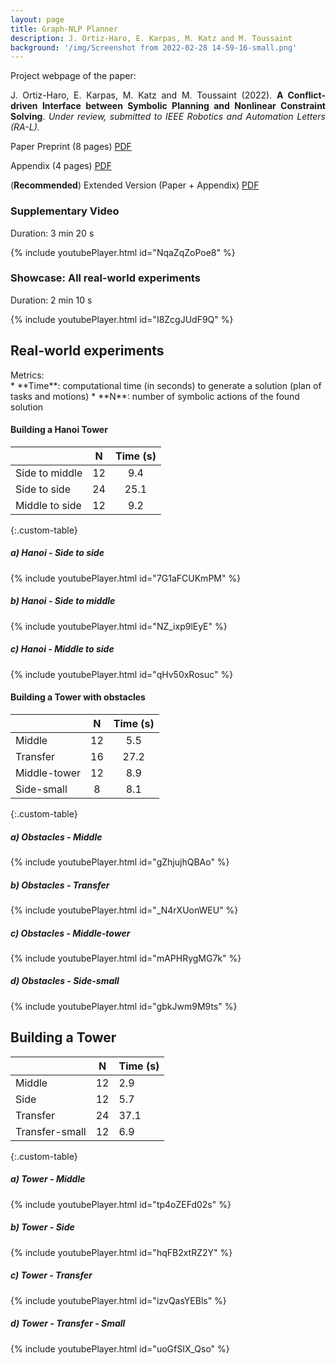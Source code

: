 ```yaml
---
layout: page
title: Graph-NLP Planner
description: J. Ortiz-Haro, E. Karpas, M. Katz and M. Toussaint 
background: '/img/Screenshot from 2022-02-28 14-59-16-small.png'
---
```


<style>
.mydiv {

  text-align: justify;
  text-justify: inter-word;

}
</style>

Project webpage of the paper:

<div class="mydiv">
J. Ortiz-Haro, E. Karpas, M. Katz and M. Toussaint (2022). <b>A Conflict-driven Interface between Symbolic Planning and Nonlinear Constraint Solving</b>. <i>Under review, submitted to IEEE Robotics and Automation Letters (RA-L).</i>
</div>

Paper Preprint (8 pages) <a href="{{site.baseurl}}/assets/root.pdf">PDF</a> 

Appendix (4 pages) <a href="{{site.baseurl}}/assets/root.pdf">PDF</a> 

(**Recommended**) Extended Version (Paper + Appendix) <a href="{{site.baseurl}}/assets/root.pdf">PDF</a> 


<!-- ## Overview -->


### Supplementary Video 

Duration: 3 min 20 s

{% include youtubePlayer.html id="NqaZqZoPoe8" %}


### Showcase: All real-world experiments 

Duration: 2 min 10 s

{% include youtubePlayer.html id="I8ZcgJUdF9Q" %}

## Real-world experiments


<p style="margin:0 0;">Metrics:</p>
* **Time**: computational time (in seconds) to generate a solution (plan of tasks and motions)
* **N**: number of symbolic actions of the found solution

#### Building a Hanoi Tower

|          | N | Time (s) |
|----------|:-----:|:------:|
| Side to middle | 12  | 9.4   |
| Side to side | 24   | 25.1    |
| Middle to side | 12   | 9.2    |
{:.custom-table}


##### a) Hanoi - Side to side 

{% include youtubePlayer.html id="7G1aFCUKmPM" %}

##### b) Hanoi - Side to middle

{% include youtubePlayer.html id="NZ_ixp9lEyE"  %}

##### c) Hanoi - Middle to side

{% include youtubePlayer.html id="qHv50xRosuc" %}

#### Building a Tower with obstacles


|          | N | Time (s) |
|----------|:-----:|:------:|
| Middle | 12  | 5.5    |
| Transfer | 16   | 27.2    |
| Middle-tower | 12   | 8.9    |
| Side-small | 8   | 8.1 |
{:.custom-table}



##### a) Obstacles - Middle

{% include youtubePlayer.html id="gZhjujhQBAo" %}

##### b) Obstacles - Transfer

{% include youtubePlayer.html id="_N4rXUonWEU" %}


##### c) Obstacles - Middle-tower

{% include youtubePlayer.html id="mAPHRygMG7k" %}

##### d) Obstacles - Side-small

{% include youtubePlayer.html id="gbkJwm9M9ts" %}


## Building a Tower 

|          | N | Time (s) |
|----------|-----|------|
| Middle | 12  | 2.9    |
| Side | 12   | 5.7    |
| Transfer | 24   | 37.1     |
| Transfer-small | 12   | 6.9    |
{:.custom-table}

##### a) Tower - Middle

{% include youtubePlayer.html id="tp4oZEFd02s" %}

##### b) Tower - Side

{% include youtubePlayer.html id="hqFB2xtRZ2Y" %}

##### c) Tower - Transfer
 
{% include youtubePlayer.html id="izvQasYEBls" %}


##### d) Tower - Transfer - Small
{% include youtubePlayer.html id="uoGfSIX_Qso" %}

